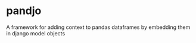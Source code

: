 # pandjo
A framework for adding context to pandas dataframes by embedding them in django model objects
